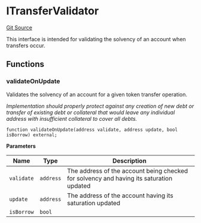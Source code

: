 # ITransferValidator
[Git Source](https://github.com/Ammalgam-Protocol/core-v1/blob/d1df5df9e4b968d0d06a1d2d00a0120c1be82e15/contracts/interfaces/callbacks/ITransferValidator.sol)

This interface is intended for validating the solvency of an account when transfers occur.


## Functions
### validateOnUpdate

Validates the solvency of an account for a given token transfer operation.

*Implementation should properly protect against any creation of new debt or transfer
of existing debt or collateral that would leave any individual address with insufficient collateral to cover all debts.*


```solidity
function validateOnUpdate(address validate, address update, bool isBorrow) external;
```
**Parameters**

|Name|Type|Description|
|----|----|-----------|
|`validate`|`address`|The address of the account being checked for solvency and having its saturation updated|
|`update`|`address`|The address of the account having its saturation updated|
|`isBorrow`|`bool`||


